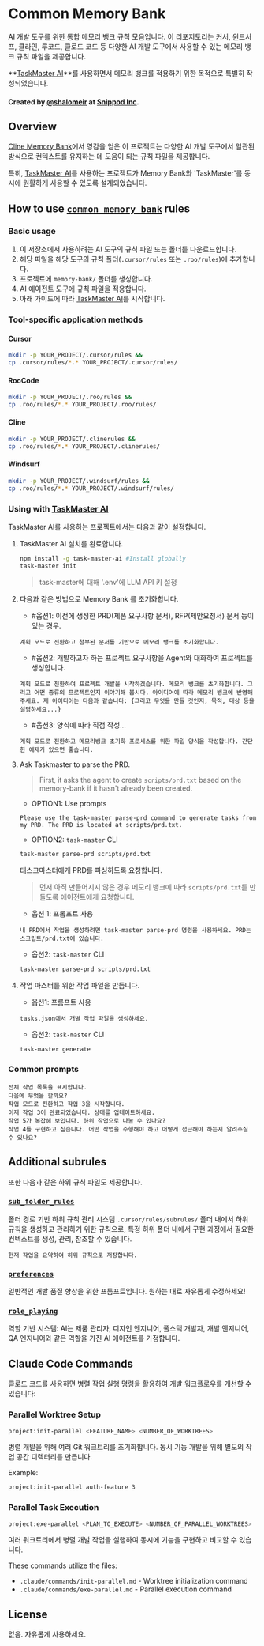# Common Memory Bank

AI 개발 도구를 위한 통합 메모리 뱅크 규칙 모음입니다. 이 리포지토리는 커서, 윈드서프, 클라인, 루코드, 클로드 코드 등 다양한 AI 개발 도구에서 사용할 수 있는 메모리 뱅크 규칙 파일을 제공합니다.

**[TaskMaster AI](https://github.com/eyaltoledano/claude-task-master)**를 사용하면서 메모리 뱅크를 적용하기 위한 목적으로 특별히 작성되었습니다.

#### Created by [@shalomeir](https://x.com/shalomeir) at [Snippod Inc](https://hello.snippod.com/).

## Overview

[Cline Memory Bank](https://docs.cline.bot/prompting/cline-memory-bank)에서 영감을 얻은 이 프로젝트는 다양한 AI 개발 도구에서 일관된 방식으로 컨텍스트를 유지하는 데 도움이 되는 규칙 파일을 제공합니다.

특히, [TaskMaster AI](https://github.com/eyaltoledano/claude-task-master)를 사용하는 프로젝트가 Memory Bank와 'TaskMaster'를 동시에 원활하게 사용할 수 있도록 설계되었습니다.

## How to use [`common_memory_bank`](./.cursor/rules/common_memory_bank.md) rules

### Basic usage

1. 이 저장소에서 사용하려는 AI 도구의 규칙 파일 또는 폴더를 다운로드합니다.
2. 해당 파일을 해당 도구의 규칙 폴더(`.cursor/rules` 또는 `.roo/rules`)에 추가합니다.
3. 프로젝트에 `memory-bank/` 폴더를 생성합니다.
4. AI 에이전트 도구에 규칙 파일을 적용합니다.
5. 아래 가이드에 따라 [TaskMaster AI](https://github.com/eyaltoledano/claude-task-master)를 시작합니다.

### Tool-specific application methods

#### Cursor

```bash
mkdir -p YOUR_PROJECT/.cursor/rules && 
cp .cursor/rules/*.* YOUR_PROJECT/.cursor/rules/
```

#### RooCode

```bash
mkdir -p YOUR_PROJECT/.roo/rules && 
cp .roo/rules/*.* YOUR_PROJECT/.roo/rules/
```

#### Cline

```bash
mkdir -p YOUR_PROJECT/.clinerules && 
cp .roo/rules/*.* YOUR_PROJECT/.clinerules/
```

#### Windsurf

```bash
mkdir -p YOUR_PROJECT/.windsurf/rules && 
cp .roo/rules/*.* YOUR_PROJECT/.windsurf/rules/
```

### Using with [TaskMaster AI](https://github.com/eyaltoledano/claude-task-master)

TaskMaster AI를 사용하는 프로젝트에서는 다음과 같이 설정합니다.

1. TaskMaster AI 설치를 완료합니다.
   ```bash
   npm install -g task-master-ai #Install globally
   task-master init
   ```
   > task-master에 대해 '.env'에 LLM API 키 설정

2. 다음과 같은 방법으로 Memory Bank 를 초기화합니다.

   - #옵션1: 이전에 생성한 PRD(제품 요구사항 문서), RFP(제안요청서) 문서 등이 있는 경우.
   ```
   계획 모드로 전환하고 첨부된 문서를 기반으로 메모리 뱅크를 초기화합니다.
   ```
   - #옵션2: 개발하고자 하는 프로젝트 요구사항을 Agent와 대화하여 프로젝트를 생성합니다.
   ```
   계획 모드로 전환하여 프로젝트 개발을 시작하겠습니다. 메모리 뱅크를 초기화합니다. 그리고 어떤 종류의 프로젝트인지 이야기해 봅시다. 아이디어에 따라 메모리 뱅크에 반영해 주세요. 제 아이디어는 다음과 같습니다: {그리고 무엇을 만들 것인지, 목적, 대상 등을 설명하세요...}
   ```
   - #옵션3: 양식에 따라 직접 작성...
   ```
   계획 모드로 전환하고 메모리뱅크 초기화 프로세스를 위한 파일 양식을 작성합니다. 간단한 예제가 있으면 좋습니다.
   ```

4. Ask Taskmaster to parse the PRD.
   > First, it asks the agent to create `scripts/prd.txt` based on the memory-bank if it hasn't already been created.

   - OPTION1: Use prompts
   ```
   Please use the task-master parse-prd command to generate tasks from my PRD. The PRD is located at scripts/prd.txt.
   ```
   - OPTION2: `task-master` CLI
   ```bash
   task-master parse-prd scripts/prd.txt
   ```
   태스크마스터에게 PRD를 파싱하도록 요청합니다.
   > 먼저 아직 만들어지지 않은 경우 메모리 뱅크에 따라 `scripts/prd.txt`를 만들도록 에이전트에게 요청합니다.
   
   - 옵션 1: 프롬프트 사용
   ```
   내 PRD에서 작업을 생성하려면 task-master parse-prd 명령을 사용하세요. PRD는 스크립트/prd.txt에 있습니다.
   ```
   - 옵션2: `task-master` CLI
   ```bash
   task-master parse-prd scripts/prd.txt
   ```

5. 작업 마스터를 위한 작업 파일을 만듭니다.

   - 옵션1: 프롬프트 사용
   ```
   tasks.json에서 개별 작업 파일을 생성하세요.
   ```
   - 옵션2: `task-master` CLI
   ```bash
   task-master generate
   ```

###  Common prompts
   ```
   전체 작업 목록을 표시합니다.
   다음에 무엇을 할까요?
   작업 모드로 전환하고 작업 3을 시작합니다.
   이제 작업 3이 완료되었습니다. 상태를 업데이트하세요.
   작업 5가 복잡해 보입니다. 하위 작업으로 나눌 수 있나요?
   작업 4를 구현하고 싶습니다. 어떤 작업을 수행해야 하고 어떻게 접근해야 하는지 알려주실 수 있나요?
   ```

## Additional subrules
또한 다음과 같은 하위 규칙 파일도 제공합니다.

### [`sub_folder_rules`](./.roo/rules/sub_folder_rules.md)
폴더 경로 기반 하위 규칙 관리 시스템
`.cursor/rules/subrules/` 폴더 내에서 하위 규칙을 생성하고 관리하기 위한 규칙으로, 특정 하위 폴더 내에서 구현 과정에서 필요한 컨텍스트를 생성, 관리, 참조할 수 있습니다.
```
⁠현재 작업을 요약하여 하위 규칙으로 저장합니다.
```
### [`preferences`](./.roo/rules/preferences.md)
일반적인 개발 품질 향상을 위한 프롬프트입니다.
원하는 대로 자유롭게 수정하세요!

### [`role_playing`](./.roo/rules/role_playing.md)
역할 기반 시스템: AI는 제품 관리자, 디자인 엔지니어, 풀스택 개발자, 개발 엔지니어, QA 엔지니어와 같은 역할을 가진 AI 에이전트를 가정합니다.

## Claude Code Commands

클로드 코드를 사용하면 병렬 작업 실행 명령을 활용하여 개발 워크플로우를 개선할 수 있습니다:

### Parallel Worktree Setup
```bash
project:init-parallel <FEATURE_NAME> <NUMBER_OF_WORKTREES>
```
병렬 개발을 위해 여러 Git 워크트리를 초기화합니다. 동시 기능 개발을 위해 별도의 작업 공간 디렉터리를 만듭니다.

Example:
```bash
project:init-parallel auth-feature 3
```

### Parallel Task Execution
```bash
project:exe-parallel <PLAN_TO_EXECUTE> <NUMBER_OF_PARALLEL_WORKTREES>
```
여러 워크트리에서 병렬 개발 작업을 실행하여 동시에 기능을 구현하고 비교할 수 있습니다.

These commands utilize the files:
- `.claude/commands/init-parallel.md` - Worktree initialization command
- `.claude/commands/exe-parallel.md` - Parallel execution command

## License
없음. 자유롭게 사용하세요.

